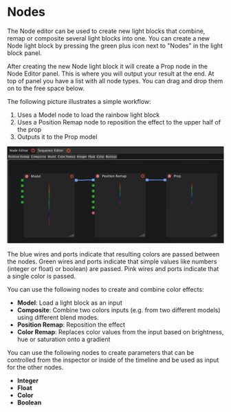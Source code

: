 # Nodes

The Node editor can be used to create new light blocks that combine, remap or composite several light blocks into one. You can create a new Node light block by pressing the green plus icon next to "Nodes" in the light block panel.

After creating the new Node light block it will create a Prop node in the Node Editor panel. This is where you will output your result at the end. At top of panel you have a list with all node types. You can drag and drop them on to the free space below.

The following picture illustrates a simple workflow:

1. Uses a Model node to load the rainbow light block
2. Uses a Position Remap node to reposition the effect to the upper half of the prop
3. Outputs it to the Prop model

![](../../.gitbook/assets/bento-node-editor.png)

The blue wires and ports indicate that resulting colors are passed between the nodes. Green wires and ports indicate that simple values like numbers \(integer or float\) or boolean\) are passed. Pink wires and ports indicate that a single color is passed.

You can use the following nodes to create and combine color effects:

* **Model**: Load a light block as an input
* **Composite**: Combine two colors inputs \(e.g. from two different models\) using different blend modes.
* **Position Remap**: Reposition the effect
* **Color Remap**: Replaces color values from the input based on brightness, hue or saturation onto a gradient

You can use the following nodes to create parameters that can be controlled from the inspector or inside of the timeline and be used as input for the other nodes.

* **Integer**
* **Float**
* **Color**
* **Boolean**

